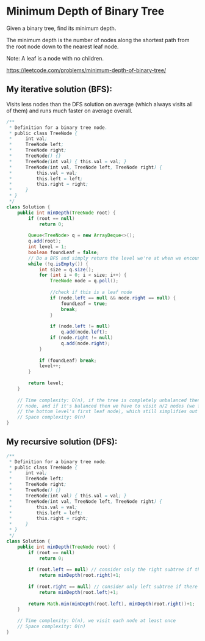 # Minimum Depth of Binary Tree

Given a binary tree, find its minimum depth.

The minimum depth is the number of nodes along the shortest path from the root node down to the nearest leaf node.

Note: A leaf is a node with no children.

https://leetcode.com/problems/minimum-depth-of-binary-tree/

## My iterative solution (BFS):

Visits less nodes than the DFS solution on average (which always visits all of them) and runs much faster on average overall.

```Java
/**
 * Definition for a binary tree node.
 * public class TreeNode {
 *     int val;
 *     TreeNode left;
 *     TreeNode right;
 *     TreeNode() {}
 *     TreeNode(int val) { this.val = val; }
 *     TreeNode(int val, TreeNode left, TreeNode right) {
 *         this.val = val;
 *         this.left = left;
 *         this.right = right;
 *     }
 * }
 */
class Solution {
    public int minDepth(TreeNode root) {
        if (root == null)
            return 0;
        
        Queue<TreeNode> q = new ArrayDeque<>();
        q.add(root);
        int level = 1;
        boolean foundLeaf = false;
        // Do a BFS and simply return the level we're at when we encounter our first leaf node
        while (!q.isEmpty()) {
            int size = q.size();
            for (int i = 0; i < size; i++) {
                TreeNode node = q.poll();
                
                //check if this is a leaf node
                if (node.left == null && node.right == null) {
                    foundLeaf = true;
                    break;
                }
                
                if (node.left != null)
                    q.add(node.left);
                if (node.right != null)
                    q.add(node.right);
            }
            
            if (foundLeaf) break;
            level++;
        }
        
        return level;
    }
    
    // Time complexity: O(n), if the tree is completely unbalanced then we have to visit every
    // node, and if it's balanced then we have to visit n/2 nodes (we find the min depth at
    // the bottom level's first leaf node), which still simplifies out to O(n)
    // Space complexity: O(n)
}
```

## My recursive solution (DFS):

```Java
/**
 * Definition for a binary tree node.
 * public class TreeNode {
 *     int val;
 *     TreeNode left;
 *     TreeNode right;
 *     TreeNode() {}
 *     TreeNode(int val) { this.val = val; }
 *     TreeNode(int val, TreeNode left, TreeNode right) {
 *         this.val = val;
 *         this.left = left;
 *         this.right = right;
 *     }
 * }
 */
class Solution {
    public int minDepth(TreeNode root) {
        if (root == null)
            return 0;
        
        if (root.left == null) // consider only the right subtree if there is no left subtree
            return minDepth(root.right)+1;
        
        if (root.right == null) // consider only left subtree if there is no right subtree
            return minDepth(root.left)+1;
        
        return Math.min(minDepth(root.left), minDepth(root.right))+1;
    }
    
    // Time complexity: O(n), we visit each node at least once
    // Space complexity: O(n)
}
```
